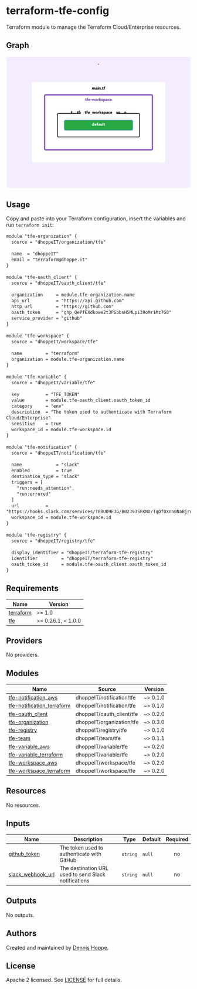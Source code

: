 # terraform-tfe-config

Terraform module to manage the Terraform Cloud/Enterprise resources.

## Graph

![Graph](https://github.com/dhoppeIT/terraform-tfe-config/blob/main/rover.png)

## Usage

Copy and paste into your Terraform configuration, insert the variables and run ```terraform init```:

```hcl
module "tfe-organization" {
  source = "dhoppeIT/organization/tfe"

  name  = "dhoppeIT"
  email = "terraform@dhoppe.it"
}

module "tfe-oauth_client" {
  source = "dhoppeIT/oauth_client/tfe"

  organization     = module.tfe-organization.name
  api_url          = "https://api.github.com"
  http_url         = "https://github.com"
  oauth_token      = "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"
  service_provider = "github"
}

module "tfe-workspace" {
  source = "dhoppeIT/workspace/tfe"

  name         = "terraform"
  organization = module.tfe-organization.name
}

module "tfe-variable" {
  source = "dhoppeIT/variable/tfe"

  key          = "TFE_TOKEN"
  value        = module.tfe-oauth_client.oauth_token_id
  category     = "env"
  description  = "The token used to authenticate with Terraform Cloud/Enterprise"
  sensitive    = true
  workspace_id = module.tfe-workspace.id
}

module "tfe-notification" {
  source = "dhoppeIT/notification/tfe"

  name             = "slack"
  enabled          = true
  destination_type = "slack"
  triggers = [
    "run:needs_attention",
    "run:errored"
  ]
  url          = "https://hooks.slack.com/services/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"
  workspace_id = module.tfe-workspace.id
}

module "tfe-registry" {
  source = "dhoppeIT/registry/tfe"

  display_identifier = "dhoppeIT/terraform-tfe-registry"
  identifier         = "dhoppeIT/terraform-tfe-registry"
  oauth_token_id     = module.tfe-oauth_client.oauth_token_id
}
```

<!--- BEGIN_TF_DOCS --->
## Requirements

| Name | Version |
|------|---------|
| <a name="requirement_terraform"></a> [terraform](#requirement\_terraform) | >= 1.0 |
| <a name="requirement_tfe"></a> [tfe](#requirement\_tfe) | >= 0.26.1, < 1.0.0 |

## Providers

No providers.

## Modules

| Name | Source | Version |
|------|--------|---------|
| <a name="module_tfe-notification_aws"></a> [tfe-notification\_aws](#module\_tfe-notification\_aws) | dhoppeIT/notification/tfe | ~> 0.1.0 |
| <a name="module_tfe-notification_terraform"></a> [tfe-notification\_terraform](#module\_tfe-notification\_terraform) | dhoppeIT/notification/tfe | ~> 0.1.0 |
| <a name="module_tfe-oauth_client"></a> [tfe-oauth\_client](#module\_tfe-oauth\_client) | dhoppeIT/oauth_client/tfe | ~> 0.2.0 |
| <a name="module_tfe-organization"></a> [tfe-organization](#module\_tfe-organization) | dhoppeIT/organization/tfe | ~> 0.3.0 |
| <a name="module_tfe-registry"></a> [tfe-registry](#module\_tfe-registry) | dhoppeIT/registry/tfe | ~> 0.1.0 |
| <a name="module_tfe-team"></a> [tfe-team](#module\_tfe-team) | dhoppeIT/team/tfe | ~> 0.1.1 |
| <a name="module_tfe-variable_aws"></a> [tfe-variable\_aws](#module\_tfe-variable\_aws) | dhoppeIT/variable/tfe | ~> 0.2.0 |
| <a name="module_tfe-variable_terraform"></a> [tfe-variable\_terraform](#module\_tfe-variable\_terraform) | dhoppeIT/variable/tfe | ~> 0.2.0 |
| <a name="module_tfe-workspace_aws"></a> [tfe-workspace\_aws](#module\_tfe-workspace\_aws) | dhoppeIT/workspace/tfe | ~> 0.2.0 |
| <a name="module_tfe-workspace_terraform"></a> [tfe-workspace\_terraform](#module\_tfe-workspace\_terraform) | dhoppeIT/workspace/tfe | ~> 0.2.0 |

## Resources

No resources.

## Inputs

| Name | Description | Type | Default | Required |
|------|-------------|------|---------|:--------:|
| <a name="input_github_token"></a> [github\_token](#input\_github\_token) | The token used to authenticate with GitHub | `string` | `null` | no |
| <a name="input_slack_webhook_url"></a> [slack\_webhook\_url](#input\_slack\_webhook\_url) | The destination URL used to send Slack notifications | `string` | `null` | no |

## Outputs

No outputs.

<!--- END_TF_DOCS --->

## Authors

Created and maintained by [Dennis Hoppe](https://github.com/dhoppeIT/).

## License

Apache 2 licensed. See [LICENSE](https://github.com/dhoppeIT/terraform-tfe-config/blob/main/LICENSE) for full details.
